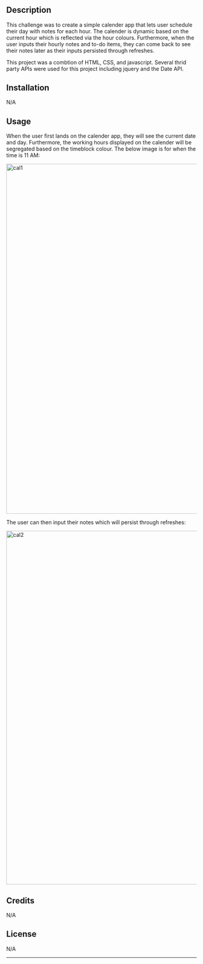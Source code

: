 # <Calender App>

## Description

This challenge was to create a simple calender app that lets user schedule their day with notes for each hour. The calender is dynamic based on the current hour which is reflected via the hour colours. Furthermore, when the user inputs their hourly notes and to-do items, they can come back to see their notes later as their inputs persisted through refreshes. 

This project was a combtion of HTML, CSS, and javascript. Several thrid party APIs were used for this project including jquery and the Date API.  

## Installation

N/A


## Usage

When the user first lands on the calender app, they will see the current date and day. Furthermore, the working hours displayed on the calender will be segregated based on the timeblock colour. The below image is for when the time is 11 AM:

<img width="923" alt="cal1" src="https://github.com/Bashrat-Chowdhury/challenge5_calender/assets/133437739/b1b3d222-c26d-4639-9985-afa8f36478ab">


The user can then input their notes which will persist through refreshes:

<img width="933" alt="cal2" src="https://github.com/Bashrat-Chowdhury/challenge5_calender/assets/133437739/4ee275f5-68be-4680-b44b-e7fe24498554">

## Credits

N/A

## License

N/A

---


